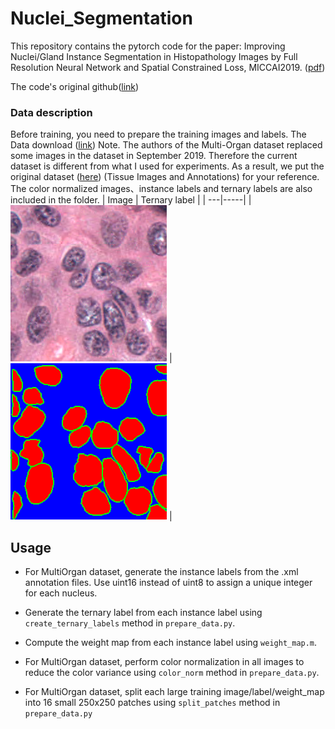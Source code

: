 # Nuclei_Segmentation
This repository contains the pytorch code for the paper:  Improving Nuclei/Gland Instance Segmentation in Histopathology Images by Full Resolution Neural Network and Spatial Constrained Loss, MICCAI2019. ([pdf](https://link.springer.com/chapter/10.1007%2F978-3-030-32239-7_42))  

The code's original github([link](https://github.com/huiqu18/FullNet-varCE))  

### Data description
Before training, you need to prepare the training images and labels. The Data download ([link](https://nucleisegmentationbenchmark.weebly.com/dataset.html))
Note. The authors of the Multi-Organ dataset replaced some images in the dataset in September 2019. Therefore the current dataset is different from what I used for experiments. As a result, we put the original dataset ([here](https://drive.google.com/drive/folders/19ASx6rRvvTapp_W80oGLxNwoN8eLKTil?usp=sharing)) (Tissue Images and Annotations) for your reference. The color normalized images、instance labels and ternary labels are also included in the folder. 
| Image | Ternary label |
| ---|-----|
| ![](images/TCGA-18-5592-01Z-00-DX1_0.png) | ![](images/TCGA-18-5592-01Z-00-DX1_0_label.png) | 

## Usage

* For MultiOrgan dataset, generate the instance labels from the .xml annotation files. Use uint16 instead of 
uint8 to assign a unique integer for each nucleus.

* Generate the ternary label from each instance label using `create_ternary_labels` method in `prepare_data.py`.

* Compute the weight map from each instance label using `weight_map.m`.

* For MultiOrgan dataset, perform color normalization in all images to reduce the color variance using `color_norm` 
method in `prepare_data.py`.

* For MultiOrgan dataset, split each large training image/label/weight_map into 16 small 250x250 patches 
using `split_patches` method in `prepare_data.py`
